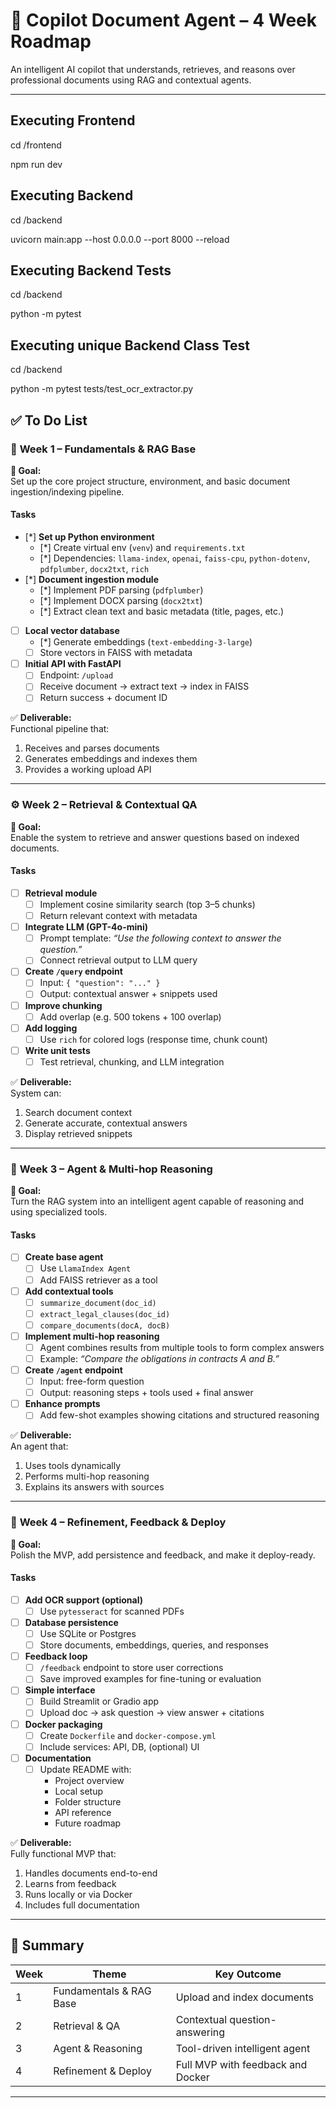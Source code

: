 # 🚀 Copilot Document Agent – 4 Week Roadmap

An intelligent AI copilot that understands, retrieves, and reasons over professional documents using RAG and contextual agents.

---

## Executing Frontend

cd /frontend

npm run dev

## Executing Backend

cd /backend

uvicorn main:app --host 0.0.0.0 --port 8000 --reload

## Executing Backend Tests

cd /backend

python -m pytest

## Executing unique Backend Class Test

cd /backend

python -m pytest tests/test_ocr_extractor.py

## ✅ To Do List

### 🧩 **Week 1 – Fundamentals & RAG Base**
**🎯 Goal:**  
Set up the core project structure, environment, and basic document ingestion/indexing pipeline.

#### Tasks
- [*] **Set up Python environment**
  - [*] Create virtual env (`venv`) and `requirements.txt`
  - [*] Dependencies: `llama-index`, `openai`, `faiss-cpu`, `python-dotenv`, `pdfplumber`, `docx2txt`, `rich`
- [*] **Document ingestion module**
  - [*] Implement PDF parsing (`pdfplumber`)
  - [*] Implement DOCX parsing (`docx2txt`)
  - [*] Extract clean text and basic metadata (title, pages, etc.)
- [ ] **Local vector database**
  - [*] Generate embeddings (`text-embedding-3-large`)
  - [ ] Store vectors in FAISS with metadata
- [ ] **Initial API with FastAPI**
  - [ ] Endpoint: `/upload`
  - [ ] Receive document → extract text → index in FAISS
  - [ ] Return success + document ID

✅ **Deliverable:**  
Functional pipeline that:
1. Receives and parses documents  
2. Generates embeddings and indexes them  
3. Provides a working upload API

---

### ⚙️ **Week 2 – Retrieval & Contextual QA**
**🎯 Goal:**  
Enable the system to retrieve and answer questions based on indexed documents.

#### Tasks
- [ ] **Retrieval module**
  - [ ] Implement cosine similarity search (top 3–5 chunks)
  - [ ] Return relevant context with metadata
- [ ] **Integrate LLM (GPT-4o-mini)**
  - [ ] Prompt template: *“Use the following context to answer the question.”*
  - [ ] Connect retrieval output to LLM query
- [ ] **Create `/query` endpoint**
  - [ ] Input: `{ "question": "..." }`
  - [ ] Output: contextual answer + snippets used
- [ ] **Improve chunking**
  - [ ] Add overlap (e.g. 500 tokens + 100 overlap)
- [ ] **Add logging**
  - [ ] Use `rich` for colored logs (response time, chunk count)
- [ ] **Write unit tests**
  - [ ] Test retrieval, chunking, and LLM integration

✅ **Deliverable:**  
System can:
1. Search document context  
2. Generate accurate, contextual answers  
3. Display retrieved snippets

---

### 🧠 **Week 3 – Agent & Multi-hop Reasoning**
**🎯 Goal:**  
Turn the RAG system into an intelligent agent capable of reasoning and using specialized tools.

#### Tasks
- [ ] **Create base agent**
  - [ ] Use `LlamaIndex Agent`
  - [ ] Add FAISS retriever as a tool
- [ ] **Add contextual tools**
  - [ ] `summarize_document(doc_id)`
  - [ ] `extract_legal_clauses(doc_id)`
  - [ ] `compare_documents(docA, docB)`
- [ ] **Implement multi-hop reasoning**
  - [ ] Agent combines results from multiple tools to form complex answers
  - [ ] Example: *“Compare the obligations in contracts A and B.”*
- [ ] **Create `/agent` endpoint**
  - [ ] Input: free-form question  
  - [ ] Output: reasoning steps + tools used + final answer
- [ ] **Enhance prompts**
  - [ ] Add few-shot examples showing citations and structured reasoning

✅ **Deliverable:**  
An agent that:
1. Uses tools dynamically  
2. Performs multi-hop reasoning  
3. Explains its answers with sources

---

### 💼 **Week 4 – Refinement, Feedback & Deploy**
**🎯 Goal:**  
Polish the MVP, add persistence and feedback, and make it deploy-ready.

#### Tasks
- [ ] **Add OCR support (optional)**
  - [ ] Use `pytesseract` for scanned PDFs
- [ ] **Database persistence**
  - [ ] Use SQLite or Postgres
  - [ ] Store documents, embeddings, queries, and responses
- [ ] **Feedback loop**
  - [ ] `/feedback` endpoint to store user corrections
  - [ ] Save improved examples for fine-tuning or evaluation
- [ ] **Simple interface**
  - [ ] Build Streamlit or Gradio app
  - [ ] Upload doc → ask question → view answer + citations
- [ ] **Docker packaging**
  - [ ] Create `Dockerfile` and `docker-compose.yml`
  - [ ] Include services: API, DB, (optional) UI
- [ ] **Documentation**
  - [ ] Update README with:
    - Project overview  
    - Local setup  
    - Folder structure  
    - API reference  
    - Future roadmap

✅ **Deliverable:**  
Fully functional MVP that:
1. Handles documents end-to-end  
2. Learns from feedback  
3. Runs locally or via Docker  
4. Includes full documentation

---

## 🏁 **Summary**
| Week | Theme | Key Outcome |
|------|--------|-------------|
| 1 | Fundamentals & RAG Base | Upload and index documents |
| 2 | Retrieval & QA | Contextual question-answering |
| 3 | Agent & Reasoning | Tool-driven intelligent agent |
| 4 | Refinement & Deploy | Full MVP with feedback and Docker |

---
